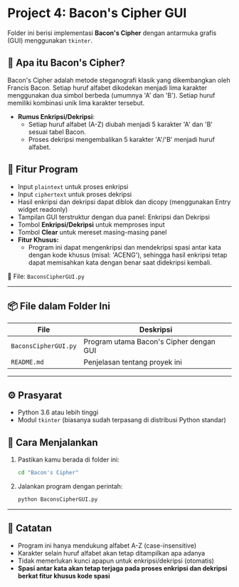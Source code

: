 # Project 4: Bacon's Cipher GUI

Folder ini berisi implementasi **Bacon's Cipher** dengan antarmuka grafis (GUI) menggunakan `tkinter`.

## 🧠 Apa itu Bacon's Cipher?

Bacon's Cipher adalah metode steganografi klasik yang dikembangkan oleh Francis Bacon. Setiap huruf alfabet dikodekan menjadi lima karakter menggunakan dua simbol berbeda (umumnya 'A' dan 'B'). Setiap huruf memiliki kombinasi unik lima karakter tersebut.

- **Rumus Enkripsi/Dekripsi**:
  - Setiap huruf alfabet (A-Z) diubah menjadi 5 karakter 'A' dan 'B' sesuai tabel Bacon.
  - Proses dekripsi mengembalikan 5 karakter 'A'/'B' menjadi huruf alfabet.

## 🧩 Fitur Program

- Input `plaintext` untuk proses enkripsi
- Input `ciphertext` untuk proses dekripsi
- Hasil enkripsi dan dekripsi dapat diblok dan dicopy (menggunakan Entry widget readonly)
- Tampilan GUI terstruktur dengan dua panel: Enkripsi dan Dekripsi
- Tombol **Enkripsi/Dekripsi** untuk memproses input
- Tombol **Clear** untuk mereset masing-masing panel
- **Fitur Khusus:**
  - Program ini dapat mengenkripsi dan mendekripsi spasi antar kata dengan kode khusus (misal: 'ACENG'), sehingga hasil enkripsi tetap dapat memisahkan kata dengan benar saat didekripsi kembali.

📄 File: `BaconsCipherGUI.py`

---
## 📦 File dalam Folder Ini

| File               | Deskripsi                                   |
|--------------------|----------------------------------------------|
| `BaconsCipherGUI.py` | Program utama Bacon's Cipher dengan GUI      |
| `README.md`        | Penjelasan tentang proyek ini                |

---
## ⚙️ Prasyarat

- Python 3.6 atau lebih tinggi  
- Modul `tkinter` (biasanya sudah terpasang di distribusi Python standar)

## 🚀 Cara Menjalankan

1. Pastikan kamu berada di folder ini:
   ```bash
   cd "Bacon's Cipher"
   ```
2. Jalankan program dengan perintah:
   ```bash
   python BaconsCipherGUI.py
   ```

---

## 📝 Catatan
- Program ini hanya mendukung alfabet A-Z (case-insensitive)
- Karakter selain huruf alfabet akan tetap ditampilkan apa adanya
- Tidak memerlukan kunci apapun untuk enkripsi/dekripsi (otomatis)
- **Spasi antar kata akan tetap terjaga pada proses enkripsi dan dekripsi berkat fitur khusus kode spasi**
